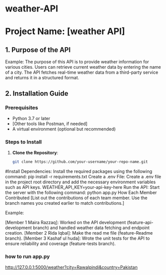 # weather-API
# Project Name: [weather API]

## 1. Purpose of the API


Example:
The purpose of this API is to provide weather information for various cities. Users can retrieve current weather data by entering the name of a city. The API fetches real-time weather data from a third-party service and returns it in a structured format.

## 2. Installation Guide

### Prerequisites
- Python 3.7 or later
- [Other tools like Postman, if needed]
- A virtual environment (optional but recommended)

### Steps to Install

1. **Clone the Repository**:
   ```bash
   git clone https://github.com/your-username/your-repo-name.git
#Install Dependencies: Install the required packages using the following command:
pip install -r requirements.txt
Create a .env File: Create a .env file in the project root directory and add the necessary environment variables such as API keys.
WEATHER_API_KEY=your-api-key-here
Run the API: Start the server with the following command:
python app.py
How Each Member Contributed
[List out the contributions of each team member. Use the branch names you created earlier to match contributions.]

Example:

[Member 1 Maira Razzaq]: Worked on the API development (feature-api-development branch) and handled weather data fetching and endpoint creation.
[Member 2  Rida Iqbal]: Make the read me file  (feature-Readme branch).
[Member 3 Kashaf ul huda]: Wrote the unit tests for the API to ensure reliability and coverage (feature-tests branch).

### how to run app.py 
http://127.0.0.1:5000/weather?city=Rawalpindi&country=Pakistan